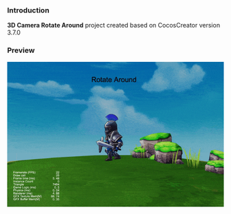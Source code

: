 ### Introduction
**3D Camera Rotate Around** project created based on CocosCreator version 3.7.0

### Preview
![image](../../../gif/202201/2022012081.gif)